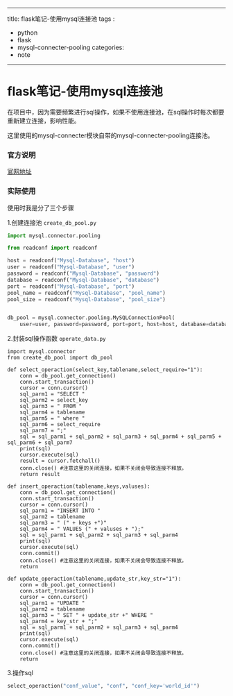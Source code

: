 
---
title: flask笔记-使用mysql连接池
tags :
 - python
 - flask
 - mysql-connecter-pooling
categories:
 - note
---

# flask笔记-使用mysql连接池

在项目中，因为需要频繁进行sql操作，如果不使用连接池，在sql操作时每次都要重新建立连接，影响性能。

这里使用的mysql-connecter模块自带的mysql-connecter-pooling连接池。

### 官方说明
[官网地址](https://dev.mysql.com/doc/connector-python/en/connector-python-connection-pooling.html)

### 实际使用
使用时我是分了三个步骤

1.创建连接池
`create_db_pool.py`
```python
import mysql.connector.pooling

from readconf import readconf

host = readconf("Mysql-Database", "host")
user = readconf("Mysql-Database", "user")
password = readconf("Mysql-Database", "password")
database = readconf("Mysql-Database", "database")
port = readconf("Mysql-Database", "port")
pool_name = readconf("Mysql-Database", "pool_name")
pool_size = readconf("Mysql-Database", "pool_size")


db_pool = mysql.connector.pooling.MySQLConnectionPool(
    user=user, password=password, port=port, host=host, database=database, pool_name=pool_name, pool_size=int(pool_size))
```

2.封装sql操作函数
`operate_data.py`
```python3
import mysql.connector
from create_db_pool import db_pool

def select_operaction(select_key,tablename,select_require="1"):
    conn = db_pool.get_connection()
    conn.start_transaction()
    cursor = conn.cursor()
    sql_parm1 = "SELECT "
    sql_parm2 = select_key
    sql_parm3 = " FROM "
    sql_parm4 = tablename
    sql_parm5 = " where "
    sql_parm6 = select_require
    sql_parm7 = ";"
    sql = sql_parm1 + sql_parm2 + sql_parm3 + sql_parm4 + sql_parm5 + sql_parm6 + sql_parm7
    print(sql)
    cursor.execute(sql)
    result = cursor.fetchall()
    conn.close() #注意这里的关闭连接，如果不关闭会导致连接不释放。
    return result

def insert_operaction(tablename,keys,valuses):
    conn = db_pool.get_connection()
    conn.start_transaction()
    cursor = conn.cursor()
    sql_parm1 = "INSERT INTO "
    sql_parm2 = tablename
    sql_parm3 = " (" + keys +")"
    sql_parm4 = " VALUES (" + valuses + ");"
    sql = sql_parm1 + sql_parm2 + sql_parm3 + sql_parm4
    print(sql)
    cursor.execute(sql)
    conn.commit()
    conn.close() #注意这里的关闭连接，如果不关闭会导致连接不释放。
    return

def update_operaction(tablename,update_str,key_str="1"):
    conn = db_pool.get_connection()
    conn.start_transaction()
    cursor = conn.cursor()
    sql_parm1 = "UPDATE "
    sql_parm2 = tablename
    sql_parm3 = " SET " + update_str +" WHERE "
    sql_parm4 = key_str + ";"
    sql = sql_parm1 + sql_parm2 + sql_parm3 + sql_parm4
    print(sql)
    cursor.execute(sql)
    conn.commit()
    conn.close() #注意这里的关闭连接，如果不关闭会导致连接不释放。
    return
```

3.操作sql
```python
select_operaction("conf_value", "conf", "conf_key='world_id'")
```